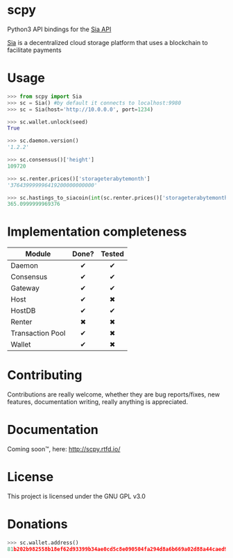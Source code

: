 # scpy
Python3 API bindings for the [Sia API](https://github.com/NebulousLabs/Sia/blob/master/doc/API.md)

[Sia](http://sia.tech/) is a decentralized cloud storage platform that uses a blockchain to facilitate payments

# Usage
```python
>>> from scpy import Sia
>>> sc = Sia() #by default it connects to localhost:9980
>>> sc = Sia(host='http://10.0.0.0', port=1234)

>>> sc.wallet.unlock(seed)
True

>>> sc.daemon.version()
'1.2.2'

>>> sc.consensus()['height']
109720

>>> sc.renter.prices()['storageterabytemonth']
'376439999996419200000000000'

>>> sc.hastings_to_siacoin(int(sc.renter.prices()['storageterabytemonth']))
365.0999999969376

```

# Implementation completeness
| Module      | Done?      | Tested|
| ------------- |:-------------:|:-------------:|
|Daemon| ✔ |✔
|Consensus | ✔ |✔
|Gateway| ✔ |✔
|Host| ✔ |✖
|HostDB| ✔ |✔
|Renter| ✖ |✖
|Transaction Pool| ✔ |✖
|Wallet| ✔ |✖

# Contributing
Contributions are really welcome, whether they are bug reports/fixes, new features, documentation writing, really anything is appreciated.

# Documentation
Coming soon™, here: http://scpy.rtfd.io/

# License
This project is licensed under the GNU GPL v3.0

# Donations
```python
>>> sc.wallet.address()
81b202b982558b18ef62d93399b34ae0cd5c8e090504fa294d8a6b669a02d88a44caed9ea098
```
